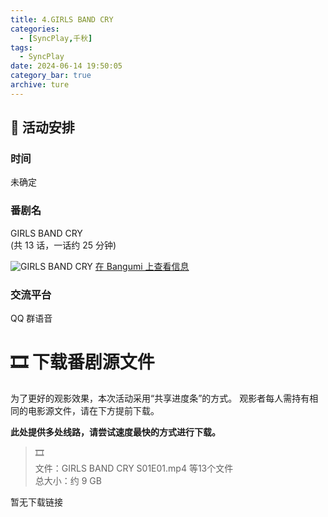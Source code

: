 ```yaml
---
title: 4.GIRLS BAND CRY
categories:
  - [SyncPlay,千秋]
tags:
  - SyncPlay
date: 2024-06-14 19:50:05
category_bar: true
archive: ture
---
```


## 📆 活动安排

### 时间

未确定

### 番剧名

GIRLS BAND CRY  
(共 13 话，一话约 25 分钟)

![GIRLS BAND CRY](https://cdn.tarocloud.net/post/image/qianqiu-sync-play-4/girls.band.cry-photo.png)
[在 Bangumi 上查看信息](https://bgm.tv/subject/431767)

### 交流平台

QQ 群语音

# 🎞️ 下载番剧源文件

为了更好的观影效果，本次活动采用“共享进度条”的方式。 观影者每人需持有相同的电影源文件，请在下方提前下载。

**此处提供多处线路，请尝试速度最快的方式进行下载。**

> 🎞️  
> 文件：GIRLS BAND CRY S01E01.mp4 等13个文件  
> 总大小：约 9 GB  

暂无下载链接
